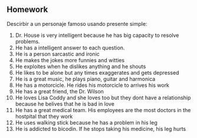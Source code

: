 ## Homework

Descirbir a un personaje famoso usando presente simple:

1. Dr. House is very intelligent because he has big capacity to resolve problems.
2. He has a intelligent answer to each question.
3. He is a person sarcastic and ironic
4. He makes the jokes more funnies and witties
5. He exploites when he dislikes anything and he shouts
6. He likes to be alone but any times exaggerates and gets depressed
7. He is a great music, he plays piano, guitar and harmonica
8. He has a motorcicle. He rides his motorcicle to arrives his work
9. He has a great friend, the Dr. Wilson
10. He loves Lisa Coddy and she loves too but they dont have a relationship because he belives that he is bad in love
11. He has a great medical team. His employees are the most doctors in the hostpital that they work
12. He uses walking stick because he has a problem in his leg
13. He is addicted to bicodin. If he stops taking his medicine, his leg hurts 
